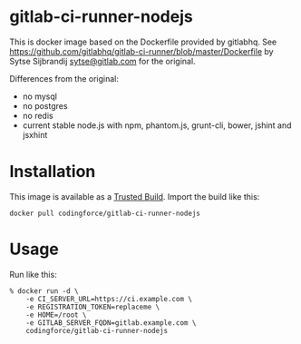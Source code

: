 # gitlab-ci-runner-nodejs

This is docker image based on the Dockerfile provided by gitlabhq. See https://github.com/gitlabhq/gitlab-ci-runner/blob/master/Dockerfile by Sytse Sijbrandij <sytse@gitlab.com> for the original.

Differences from the original:

- no mysql
- no postgres
- no redis
- current stable node.js with npm, phantom.js, grunt-cli, bower, jshint and jsxhint

# Installation

This image is available as a [Trusted Build](https://index.docker.io/u/codingforce/gitlab-ci-runner-nodejs/). Import the build like this:

    docker pull codingforce/gitlab-ci-runner-nodejs

# Usage
Run like this:

    % docker run -d \
        -e CI_SERVER_URL=https://ci.example.com \
        -e REGISTRATION_TOKEN=replaceme \
        -e HOME=/root \
        -e GITLAB_SERVER_FQDN=gitlab.example.com \
        codingforce/gitlab-ci-runner-nodejs

